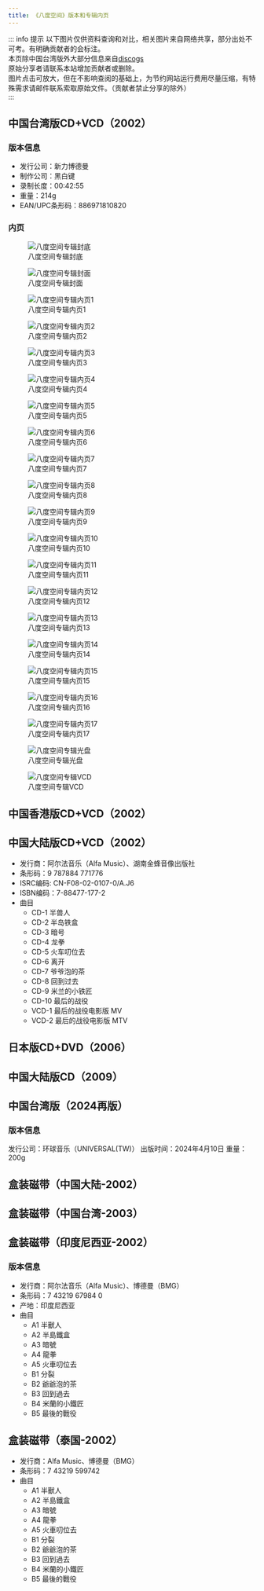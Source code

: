 ```yaml
---
title: 《八度空间》版本和专辑内页
---
```


::: info 提示
以下图片仅供资料查询和对比，相关图片来自网络共享，部分出处不可考。有明确贡献者的会标注。<br>
本页除中国台湾版外大部分信息来自[discogs](https://www.discogs.com)<br>
原始分享者请联系本站增加贡献者或删除。<br>
图片点击可放大，但在不影响查阅的基础上，为节约网站运行费用尽量压缩，有特殊需求请邮件联系索取原始文件。（贡献者禁止分享的除外）<br>
:::

## 中国台湾版CD+VCD（2002）
### 版本信息
- 发行公司：新力博德曼
- 制作公司：黑白键
- 录制长度：00:42:55
- 重量：214g
- EAN/UPC条形码：886971810820
### 内页
<div class="image-scroll-container">
  <div class="image-scroll-wrapper">
    <div class="image-scroll-content">
        <figure>
            <img src="//public.jaychou.wiki/composition/cd/2002-八度空间[台湾]/back.jpg/yss+sy" alt="八度空间专辑封底" />
            <figcaption>八度空间专辑封底</figcaption>
        </figure>
        <figure>
            <img src="//public.jaychou.wiki/composition/cd/2002-八度空间[台湾]/cover.jpg/yss+sy" alt="八度空间专辑封面" />
            <figcaption>八度空间专辑封面</figcaption>
        </figure>
        <figure>
            <img src="//public.jaychou.wiki/composition/cd/2002-八度空间[台湾]/内1.jpg/yss+sy" alt="八度空间专辑内页1" />
            <figcaption>八度空间专辑内页1</figcaption>
        </figure>
        <figure>
            <img src="//public.jaychou.wiki/composition/cd/2002-八度空间[台湾]/内2.jpg/yss+sy" alt="八度空间专辑内页2" />
            <figcaption>八度空间专辑内页2</figcaption>
        </figure>
        <figure>
            <img src="//public.jaychou.wiki/composition/cd/2002-八度空间[台湾]/内3.jpg/yss+sy" alt="八度空间专辑内页3" />
            <figcaption>八度空间专辑内页3</figcaption>
        </figure>
        <figure>
            <img src="//public.jaychou.wiki/composition/cd/2002-八度空间[台湾]/内4.jpg/yss+sy" alt="八度空间专辑内页4" />
            <figcaption>八度空间专辑内页4</figcaption>
        </figure>
        <figure>
            <img src="//public.jaychou.wiki/composition/cd/2002-八度空间[台湾]/内5.jpg/yss+sy" alt="八度空间专辑内页5" />
            <figcaption>八度空间专辑内页5</figcaption>
        </figure>
        <figure>
            <img src="//public.jaychou.wiki/composition/cd/2002-八度空间[台湾]/内6.jpg/yss+sy" alt="八度空间专辑内页6" />
            <figcaption>八度空间专辑内页6</figcaption>
        </figure>
        <figure>
            <img src="//public.jaychou.wiki/composition/cd/2002-八度空间[台湾]/内7.jpg/yss+sy" alt="八度空间专辑内页7" />
            <figcaption>八度空间专辑内页7</figcaption>
        </figure>
        <figure>
            <img src="//public.jaychou.wiki/composition/cd/2002-八度空间[台湾]/内8.jpg/yss+sy" alt="八度空间专辑内页8" />
            <figcaption>八度空间专辑内页8</figcaption>
        </figure>
        <figure>
            <img src="//public.jaychou.wiki/composition/cd/2002-八度空间[台湾]/内9.jpg/yss+sy" alt="八度空间专辑内页9" />
            <figcaption>八度空间专辑内页9</figcaption>
        </figure>
        <figure>
            <img src="//public.jaychou.wiki/composition/cd/2002-八度空间[台湾]/内10.jpg/yss+sy" alt="八度空间专辑内页10" />
            <figcaption>八度空间专辑内页10</figcaption>
        </figure>
        <figure>
            <img src="//public.jaychou.wiki/composition/cd/2002-八度空间[台湾]/内11.jpg/yss+sy" alt="八度空间专辑内页11" />
            <figcaption>八度空间专辑内页11</figcaption>
        </figure>
        <figure>
            <img src="//public.jaychou.wiki/composition/cd/2002-八度空间[台湾]/内12.jpg/yss+sy" alt="八度空间专辑内页12" />
            <figcaption>八度空间专辑内页12</figcaption>
        </figure>
        <figure>
            <img src="//public.jaychou.wiki/composition/cd/2002-八度空间[台湾]/内13.jpg/yss+sy" alt="八度空间专辑内页13" />
            <figcaption>八度空间专辑内页13</figcaption>
        </figure>
        <figure>
            <img src="//public.jaychou.wiki/composition/cd/2002-八度空间[台湾]/内14.jpg/yss+sy" alt="八度空间专辑内页14" />
            <figcaption>八度空间专辑内页14</figcaption>
        </figure>
        <figure>
            <img src="//public.jaychou.wiki/composition/cd/2002-八度空间[台湾]/内15.jpg/yss+sy" alt="八度空间专辑内页15" />
            <figcaption>八度空间专辑内页15</figcaption>
        </figure>
        <figure>
            <img src="//public.jaychou.wiki/composition/cd/2002-八度空间[台湾]/内16.jpg/yss+sy" alt="八度空间专辑内页16" />
            <figcaption>八度空间专辑内页16</figcaption>
        </figure>
        <figure>
            <img src="//public.jaychou.wiki/composition/cd/2002-八度空间[台湾]/内17.jpg/yss+sy" alt="八度空间专辑内页17" />
            <figcaption>八度空间专辑内页17</figcaption>
        </figure>
        <figure>
            <img src="//public.jaychou.wiki/composition/cd/2002-八度空间[台湾]/disc.jpg/yss+sy" alt="八度空间专辑光盘" />
            <figcaption>八度空间专辑光盘</figcaption>
        </figure>
        <figure>
            <img src="//public.jaychou.wiki/composition/cd/2002-八度空间[台湾]/vcd.jpg/yss+sy" alt="八度空间专辑VCD" />
            <figcaption>八度空间专辑VCD</figcaption>
        </figure>
    </div>
  </div>
</div>

## 中国香港版CD+VCD（2002）
## 中国大陆版CD+VCD（2002）
- 发行商：阿尔法音乐（Alfa Music）、湖南金蜂音像出版社
- 条形码：9 787884 771776
- ISRC编码: CN-F08-02-0107-0/A.J6
- ISBN编码：7-88477-177-2
- 曲目
    - CD-1		半兽人
    - CD-2		半岛铁盒
    - CD-3		暗号
    - CD-4		龙拳
    - CD-5		火车叨位去
    - CD-6		离开
    - CD-7		爷爷泡的茶
    - CD-8		回到过去
    - CD-9		米兰的小铁匠
    - CD-10		最后的战役
    - VCD-1		最后的战役电影版 MV
    - VCD-2		最后的战役电影版 MTV
## 日本版CD+DVD（2006）
## 中国大陆版CD（2009）
## 中国台湾版（2024再版）
### 版本信息
发行公司：环球音乐（UNIVERSAL(TW)）
出版时间：2024年4月10日
重量：200g

## 盒装磁带（中国大陆-2002）
## 盒装磁带（中国台湾-2003）

## 盒装磁带（印度尼西亚-2002）
### 版本信息
- 发行商：阿尔法音乐（Alfa Music）、博德曼（BMG）
- 条形码：7 43219 67984 0
- 产地：印度尼西亚
- 曲目
    - A1		半獸人
    - A2		半島鐵盒
    - A3		暗號
    - A4		龍拳
    - A5		火車叨位去
    - B1		分裂
    - B2		爺爺泡的茶
    - B3		回到過去
    - B4		米蘭的小鐵匠
    - B5		最後的戰役

## 盒装磁带（泰国-2002）
- 发行商：Alfa Music、博德曼（BMG）
- 条形码：7 43219 599742
- 曲目
    - A1		半獸人
    - A2		半島鐵盒
    - A3		暗號
    - A4		龍拳
    - A5		火車叨位去
    - B1		分裂
    - B2		爺爺泡的茶
    - B3		回到過去
    - B4		米蘭的小鐵匠
    - B5		最後的戰役
